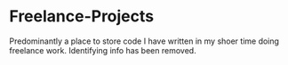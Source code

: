 # Freelance-Projects
Predominantly a place to store code I have written in my shoer time doing freelance work. Identifying info has been removed.
